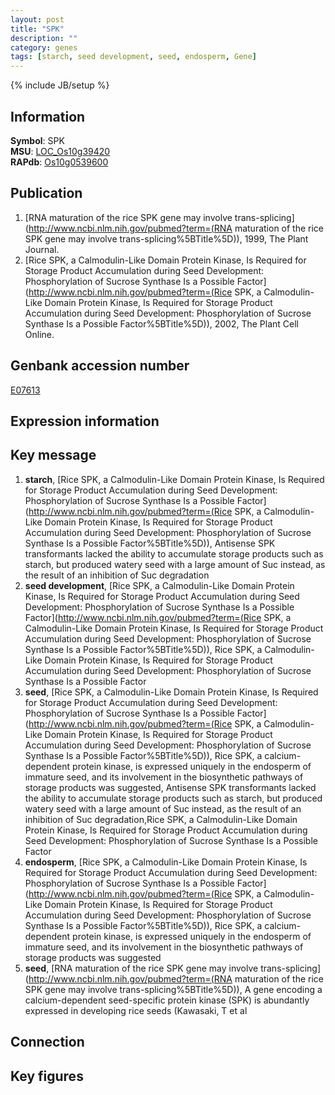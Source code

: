 ```yaml
---
layout: post
title: "SPK"
description: ""
category: genes
tags: [starch, seed development, seed, endosperm, Gene]
---
```

{% include JB/setup %}

## Information
__Symbol__: SPK  
__MSU__: [LOC_Os10g39420](http://rice.plantbiology.msu.edu/cgi-bin/ORF_infopage.cgi?orf=LOC_Os10g39420)  
__RAPdb__: [Os10g0539600](http://rapdb.dna.affrc.go.jp/viewer/gbrowse_details/irgsp1?name=Os10g0539600)  

## Publication
1. [RNA maturation of the rice SPK gene may involve trans-splicing](http://www.ncbi.nlm.nih.gov/pubmed?term=(RNA maturation of the rice SPK gene may involve trans-splicing%5BTitle%5D)), 1999, The Plant Journal.
2. [Rice SPK, a Calmodulin-Like Domain Protein Kinase, Is Required for Storage Product Accumulation during Seed Development: Phosphorylation of Sucrose Synthase Is a Possible Factor](http://www.ncbi.nlm.nih.gov/pubmed?term=(Rice SPK, a Calmodulin-Like Domain Protein Kinase, Is Required for Storage Product Accumulation during Seed Development: Phosphorylation of Sucrose Synthase Is a Possible Factor%5BTitle%5D)), 2002, The Plant Cell Online.

## Genbank accession number
[E07613](http://www.ncbi.nlm.nih.gov/nuccore/E07613)

## Expression information

## Key message
1. __starch__, [Rice SPK, a Calmodulin-Like Domain Protein Kinase, Is Required for Storage Product Accumulation during Seed Development: Phosphorylation of Sucrose Synthase Is a Possible Factor](http://www.ncbi.nlm.nih.gov/pubmed?term=(Rice SPK, a Calmodulin-Like Domain Protein Kinase, Is Required for Storage Product Accumulation during Seed Development: Phosphorylation of Sucrose Synthase Is a Possible Factor%5BTitle%5D)),  Antisense SPK transformants lacked the ability to accumulate storage products such as starch, but produced watery seed with a large amount of Suc instead, as the result of an inhibition of Suc degradation
2. __seed development__, [Rice SPK, a Calmodulin-Like Domain Protein Kinase, Is Required for Storage Product Accumulation during Seed Development: Phosphorylation of Sucrose Synthase Is a Possible Factor](http://www.ncbi.nlm.nih.gov/pubmed?term=(Rice SPK, a Calmodulin-Like Domain Protein Kinase, Is Required for Storage Product Accumulation during Seed Development: Phosphorylation of Sucrose Synthase Is a Possible Factor%5BTitle%5D)), Rice SPK, a Calmodulin-Like Domain Protein Kinase, Is Required for Storage Product Accumulation during Seed Development: Phosphorylation of Sucrose Synthase Is a Possible Factor
3. __seed__, [Rice SPK, a Calmodulin-Like Domain Protein Kinase, Is Required for Storage Product Accumulation during Seed Development: Phosphorylation of Sucrose Synthase Is a Possible Factor](http://www.ncbi.nlm.nih.gov/pubmed?term=(Rice SPK, a Calmodulin-Like Domain Protein Kinase, Is Required for Storage Product Accumulation during Seed Development: Phosphorylation of Sucrose Synthase Is a Possible Factor%5BTitle%5D)),  Rice SPK, a calcium-dependent protein kinase, is expressed uniquely in the endosperm of immature seed, and its involvement in the biosynthetic pathways of storage products was suggested, Antisense SPK transformants lacked the ability to accumulate storage products such as starch, but produced watery seed with a large amount of Suc instead, as the result of an inhibition of Suc degradation,Rice SPK, a Calmodulin-Like Domain Protein Kinase, Is Required for Storage Product Accumulation during Seed Development: Phosphorylation of Sucrose Synthase Is a Possible Factor
4. __endosperm__, [Rice SPK, a Calmodulin-Like Domain Protein Kinase, Is Required for Storage Product Accumulation during Seed Development: Phosphorylation of Sucrose Synthase Is a Possible Factor](http://www.ncbi.nlm.nih.gov/pubmed?term=(Rice SPK, a Calmodulin-Like Domain Protein Kinase, Is Required for Storage Product Accumulation during Seed Development: Phosphorylation of Sucrose Synthase Is a Possible Factor%5BTitle%5D)),  Rice SPK, a calcium-dependent protein kinase, is expressed uniquely in the endosperm of immature seed, and its involvement in the biosynthetic pathways of storage products was suggested
5. __seed__, [RNA maturation of the rice SPK gene may involve trans-splicing](http://www.ncbi.nlm.nih.gov/pubmed?term=(RNA maturation of the rice SPK gene may involve trans-splicing%5BTitle%5D)), A gene encoding a calcium-dependent seed-specific protein kinase (SPK) is abundantly expressed in developing rice seeds (Kawasaki, T et al

## Connection

## Key figures



